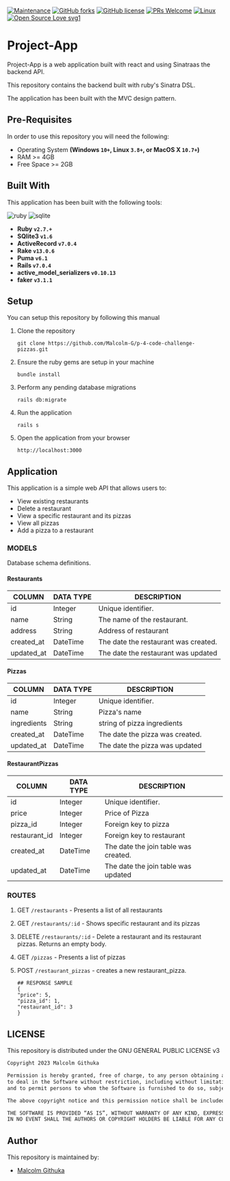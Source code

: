 [![Maintenance](https://img.shields.io/badge/Maintained%3F-yes-green.svg)](https://github.com/Malcolm-G/project-app-backend/graphs/commit-activity)
[![GitHub forks](https://img.shields.io/github/forks/Malcolm-G/project-app-backend.svg?style=social&label=Fork&maxAge=2592000)](https://github.com/Malcolm-G/project-app-backend/network)
[![GitHub license](https://img.shields.io/badge/GNU%20GENERAL%20PUBLIC-icense-green)](https://github.com/Malcolm-G/project-app-backend/blob/main/Licence)
[![PRs Welcome](https://img.shields.io/badge/PRs-welcome-brightgreen.svg?style=flat-square)](http://makeapullrequest.com)
[![Linux](https://svgshare.com/i/Zhy.svg)](https://svgshare.com/i/Zhy.svg)
[![Open Source Love svg1](https://badges.frapsoft.com/os/v1/open-source.svg?v=103)](https://github.com/ellerbrock/open-source-badges/)

# Project-App
Project-App is a web application built with react and using Sinatraas the backend API.

This repository contains the backend built with ruby's Sinatra DSL.

The application has been built with the MVC design pattern.

## Pre-Requisites
In order to use this repository you will need the following:



- Operating System **(Windows `10+`, Linux `3.8+`, or MacOS X `10.7+`)**
- RAM >= 4GB
- Free Space >= 2GB

## Built With
This application has been built with the following tools:

![ruby](https://img.shields.io/badge/Ruby-CC342D?style=for-the-badge&logo=ruby&logoColor=white)
![sqlite](https://img.shields.io/badge/SQLite-07405E?style=for-the-badge&logo=sqlite&logoColor=white)


- **Ruby `v2.7.+`**
- **SQlite3 `v1.6`**
- **ActiveRecord `v7.0.4`**
- **Rake `v13.0.6`**
- **Puma `v6.1`**
- **Rails `v7.0.4`**
- **active_model_serializers `v0.10.13`**
- **faker `v3.1.1`**

## Setup
You can setup this repository by following this manual

1. Clone the repository
    ```{shell}
   git clone https://github.com/Malcolm-G/p-4-code-challenge-pizzas.git
   ```
2. Ensure the ruby gems are setup in your machine
    ```{shell}
   bundle install
   ```
3. Perform any pending database migrations
   ```{shell}
   rails db:migrate
   ```
4. Run the application
    ```{shell}
    rails s
    ```
5. Open the application from your browser
    ```
   http://localhost:3000
   ```
   
## Application
This application is a simple web API that allows users to:

- View existing restaurants
- Delete a restaurant
- View a specific restaurant and its pizzas
- View all pizzas
- Add a pizza to a restaurant
  
<!-- ### Below is an ERD diagram of the database.

![ERD Diagram](images/project-app-ERD.png) -->

### MODELS
Database schema definitions.

#### Restaurants

| COLUMN      | DATA TYPE                                       | DESCRIPTION                         | 
|-------------|-------------------------------------------------|-------------------------------------|
| id          | Integer                                         | Unique identifier.                  |
| name       | String                                          | The name of the restaurant.            |
| address | String                                          | Address of restaurant |
| created_at  | DateTime                                        | The date the restaurant was created.      |
| updated_at  | DateTime                                        | The date the restaurant was updated    |


#### Pizzas
| COLUMN        | DATA TYPE | DESCRIPTION                           | 
|---------------|-----------|---------------------------------------|
| id            | Integer   | Unique identifier.                    |
| name     | String    | Pizza's name                     |
| ingredients | String    | string of pizza ingredients |
| created_at  | DateTime                                        | The date the pizza was created.      |
| updated_at  | DateTime                                        | The date the pizza was updated    |

#### RestaurantPizzas
| COLUMN        | DATA TYPE | DESCRIPTION                           | 
|---------------|-----------|---------------------------------------|
| id            | Integer   | Unique identifier.                    |
| price     | Integer    | Price of Pizza                     |
| pizza_id | Integer    | Foreign key to pizza |
| restaurant_id | Integer    | Foreign key to restaurant |
| created_at  | DateTime                                        | The date the join table was created.      |
| updated_at  | DateTime                                        | The date the join table was updated    |


### ROUTES

1. GET `/restaurants` - Presents a list of all restaurants
2. GET `/restaurants/:id` - Shows specific restaurant and its pizzas
3. DELETE `/restaurants/:id` - Delete a restaurant and its restaurant pizzas. Returns an empty body.
4. GET `/pizzas` - Presents a list of pizzas
5. POST `/restaurant_pizzas` - creates a new restaurant_pizza.
   
   ```{json}
   ## RESPONSE SAMPLE
   {
   "price": 5,
   "pizza_id": 1,
   "restaurant_id": 3
   }
   ```

<!-- ![Todo Table](screens/todo_table.png) -->

## LICENSE
This repository is distributed under the GNU GENERAL PUBLIC LICENSE v3

```markdown
Copyright 2023 Malcolm Githuka

Permission is hereby granted, free of charge, to any person obtaining a copy of this software and associated documentation files (the “Software”), 
to deal in the Software without restriction, including without limitation the rights to use, copy, modify, merge, publish, distribute, sublicense, and/or sell copies of the Software, 
and to permit persons to whom the Software is furnished to do so, subject to the following conditions:

The above copyright notice and this permission notice shall be included in all copies or substantial portions of the Software.

THE SOFTWARE IS PROVIDED “AS IS”, WITHOUT WARRANTY OF ANY KIND, EXPRESS OR IMPLIED, INCLUDING BUT NOT LIMITED TO THE WARRANTIES OF MERCHANTABILITY, FITNESS FOR A PARTICULAR PURPOSE AND NONINFRINGEMENT. 
IN NO EVENT SHALL THE AUTHORS OR COPYRIGHT HOLDERS BE LIABLE FOR ANY CLAIM, DAMAGES OR OTHER LIABILITY, WHETHER IN AN ACTION OF CONTRACT, TORT OR OTHERWISE, ARISING FROM, OUT OF OR IN CONNECTION WITH THE SOFTWARE OR THE USE OR OTHER DEALINGS IN THE SOFTWARE.
```

## Author
This repository is maintained by:

- [Malcolm Githuka](https://github.com/Malcolm-G)

